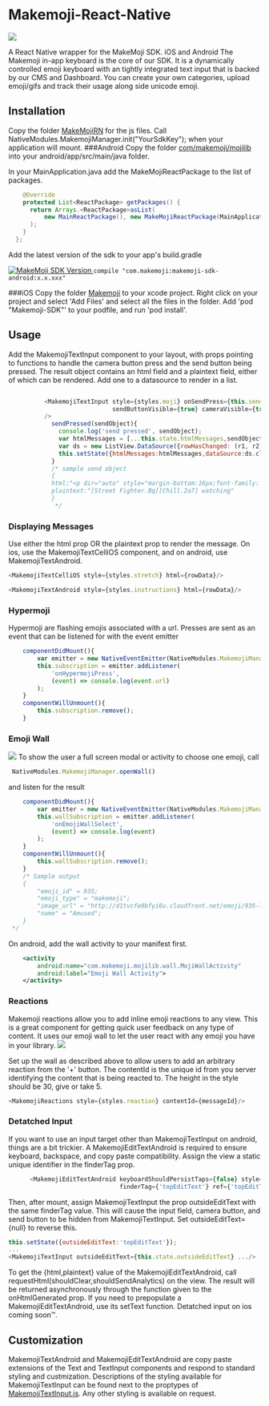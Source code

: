 # Makemoji-React-Native

![](http://makemoji.com/docs/img/Intro.png)

A React Native wrapper for the MakeMoji SDK. iOS and Android
The Makemoji in-app keyboard is the core of our SDK. It is a dynamically controlled emoji keyboard with an tightly integrated text input that is backed by our CMS and Dashboard. You can create your own categories, upload emoji/gifs and track their usage along side unicode emoji.

## Installation
Copy the folder [MakeMojiRN](MakeMojiRN) for the js files.
Call NativeModules.MakemojiManager.init("YourSdkKey"); when your application will mount.
###Android
Copy the folder [com/makemoji/mojilib](android/app/src/main/java/com/makemoji/mojilib) into your android/app/src/main/java folder.

In your MainApplication.java add the MakeMojiReactPackage to the list of packages.
```java
    @Override
    protected List<ReactPackage> getPackages() {
      return Arrays.<ReactPackage>asList(
          new MainReactPackage(), new MakeMojiReactPackage(MainApplication.this)
      );
    }
  };
```
Add the latest version of the sdk to your app's build.gradle 

[ ![MakeMoji SDK Version](https://api.bintray.com/packages/mm/maven/com.makemoji%3Amakemoji-sdk-android/images/download.svg) ](https://bintray.com/mm/maven/com.makemoji%3Amakemoji-sdk-android/_latestVersion)
``` compile "com.makemoji:makemoji-sdk-android:x.x.xxx" ```

###iOS
Copy the folder [Makemoji](ios/Makemoji) to your xcode project. Right click on your project
and select 'Add Files' and select all the files in the folder.
Add 'pod "Makemoji-SDK"' to your podfile, and run 'pod install'.


## Usage
Add the MakemojiTextInput component to your layout, with props pointing to functions to handle the camera button press and the send button being pressed.
The result object contains an html field and a plaintext field, either of which can be rendered.
Add one to a datasource to render in a list.
```javascript

          <MakemojiTextInput style={styles.moji} onSendPress={this.sendPressed.bind(this)} 
                             sendButtonVisible={true} cameraVisible={true} onCameraPress={this.log}
          />
            sendPressed(sendObject){
              console.log('send pressed', sendObject);
              var htmlMessages = [...this.state.htmlMessages,sendObject.html];
              var ds = new ListView.DataSource({rowHasChanged: (r1, r2) => r1 !== r2});
              this.setState({htmlMessages:htmlMessages,dataSource:ds.cloneWithRows(htmlMessages)});
            }
            /* sample send object
            {
            html:"<p dir="auto" style="margin-bottom:16px;font-family:'.Helvetica Neue Interface';font-size:16px;"><span style="color:#000000;"><img style="vertical-align:text-bottom;width:20px;height:20px;" id="734"src="https://d1tvcfe0bfyi6u.cloudfront.net/emoji/734-large@2x.png" name="Street Fighter" link=""><img style="vertical-align:text-bottom;width:20px;height:20px;" id="9927"src="https://d1tvcfe0bfyi6u.cloudfront.net/emoji/9927-large@2x.png" name="Chill" link=""> watching</p>"
            plaintext:"[Street Fighter.Bq][Chill.2a7] watching"
            }
             */
```

### Displaying Messages
Use either the html prop OR the plaintext prop to render the message. On ios, use the MakemojiTextCelliOS component, and on android, use MakemojiTextAndroid.
```javascript
<MakemojiTextCelliOS style={styles.stretch} html={rowData}/>

<MakemojiTextAndroid style={styles.instructions} html={rowData}/>

```

### Hypermoji
Hypermoji are flashing emojis associated with a url.
 Presses are sent as an event that can be listened for with the event emitter
```javascript
    componentDidMount(){
        var emitter = new NativeEventEmitter(NativeModules.MakemojiManager);
        this.subscription = emitter.addListener(
            'onHypermojiPress',
            (event) => console.log(event.url)
        );
    }
    componentWillUnmount(){
        this.subscription.remove();
    }
 ```

### Emoji Wall
![](http://makemoji.com/docs/img/emojiwall.png)
To show the user a full screen modal or activity to choose one emoji, call
```javascript
 NativeModules.MakemojiManager.openWall() 
 ```
 and listen for the result

```javascript
    componentDidMount(){
        var emitter = new NativeEventEmitter(NativeModules.MakemojiManager);
        this.wallSubscription = emitter.addListener(
            'onEmojiWallSelect',
            (event) => console.log(event)
        );
    }
    componentWillUnmount(){
        this.wallSubscription.remove();
    }
    /* Sample output
    {
        "emoji_id" = 935;
        "emoji_type" = "makemoji";
        "image_url" = "http://d1tvcfe0bfyi6u.cloudfront.net/emoji/935-large@2x.png";
        "name" = "Amused";
    }
 */
```
On android, add the wall activity to your manifest first.
```xml
    <activity
        android:name="com.makemoji.mojilib.wall.MojiWallActivity"
        android:label="Emoji Wall Activity">
    </activity>
```
 
### Reactions
 
 Makemoji reactions allow you to add inline emoji reactions to any view. This is a great component for getting quick user feedback on any type of content. It uses our emoji wall to let the user react with any emoji you have in your library.
 ![](http://i.imgur.com/MCQttIW.png)

 Set up the wall as described above to allow users to add an arbitrary reaction from the '+' button.
 The contentId is the unique id from you server identifying the content that is being reacted to.
 The height in the style should be 30, give or take 5.
 ```javascript
<MakemojiReactions style={styles.reaction} contentId={messageId}/>
```
 
 
### Detatched Input
If you want to use an input target other than MakemojiTextInput on android, things are a bit trickier. A MakemojiEditTextAndroid is required
to ensure keyboard, backspace, and copy paste compatibility. Assign the view a static unique identifier in the finderTag prop.

```javascript
      <MakemojiEditTextAndroid keyboardShouldPersistTaps={false} style={[styles.editText,{fontSize:this.state.textSize}]}
                               finderTag={'topEditText'} ref={'topEditText'} onHtmlGenerated={this.sendPressed.bind(this)}/>
```
Then, after mount, assign MakemojiTextInput the prop outsideEditText with the same finderTag value.
 This will cause the input field, camera button, and send button to be hidden from MakemojiTextInput.
 Set outsideEditText={null} to reverse
this. 
```javascript
this.setState({outsideEditText:'topEditText'});
...
<MakemojiTextInput outsideEditText={this.state.outsideEditText} .../>

```

To get the {html,plaintext} value of the MakemojiEditTextAndroid, call requestHtml(shouldClear,shouldSendAnalytics) on the view. 
The result will be returned asynchronously through the function given to the onHtmlGenerated prop.
If you need to prepopulate a MakemojiEditTextAndroid, use its setText function.
Detatched input on ios coming soon™.

## Customization
MakemojiTextAndroid and MakemojiEditTextAndroid are copy paste extensions of the Text and TextInput components and respond to standard styling
and custmization. Descriptions of the styling available for MakemojiTextInput can be found next to the proptypes of
[MakemojiTextInput.js](MakemojiRN/MakemojiTextInput.js). Any other styling is available on request.
